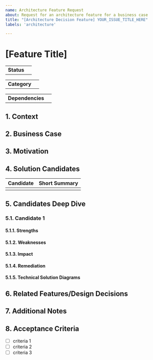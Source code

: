 ```yaml
---
name: Architecture Feature Request
about: Request for an architecture feature for a business case
title: "[Architecture Decision Feature] YOUR_ISSUE_TITLE_HERE"
labels: 'architecture'

---
```


<!-- Feature proposal for architecture decision -->

# [Feature Title]

|||
|-|-|
| **Status** | <!-- Accepted, Rejected, In Progress, In Review, Published, Deprecated --> |

|||
|-|-|
| **Category** | <!-- Sustainability, Dataspace Operation, Dataspace Interoperability, Compliance, etc... --> |

|||
|-|-|
| **Dependencies** | <!-- Which applications, expert groups, organizations does this feature impact -->|

## 1.  Context

<!-- 
Describe here your motivations and the reason why you are requesting this feature.
Which requirements do you have and from where do the come from.
-->

## 2. Business Case

<!-- 
Describe here the business case behind your feature, why is it interesting for the dataspace overall.
-->

## 3. Motivation

<!-- 
Describe here your motivation for the feature, it should show the problem and why we want to solve it.
-->

## 4. Solution Candidates

| Candidate | Short Summary |
|-|:-|
| <!-- Candidate title --> | <!-- Candidate short description details --> | 


## 5. Candidates Deep Dive

### 5.1. Candidate 1  

<!-- 
Include the description of the candidate and what is your vision.
-->

#### 5.1.1. Strengths

<!-- Advantages for implementing this feature, what would be the benefits for the dataspace -->

#### 5.1.2. Weaknesses

<!-- Technical debt, possible problems, drawbacks, issues -->

#### 5.1.3. Impact

<!-- What is the impact of your feature in the dataspace. -->

#### 5.1.4. Remediation

<!-- How can your solution remediate the impact -->

#### 5.1.5. Technical Solution Diagrams

<!-- Represent your solution in diagrams to ease the understanding of the reader -->


## 6. Related Features/Design Decisions

<!-- 
List here the related features and design decisions.

Example:
- #123
- ...

-->

## 7. Additional Notes

<!-- Include here your opinion, any other notes or thoughts that would help the reader and are relevant -->

## 8. Acceptance Criteria

- [ ] criteria 1
- [ ] criteria 2
- [ ] criteria 3
